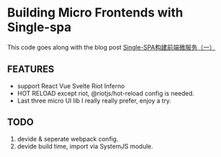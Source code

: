 # Building Micro Frontends with Single-spa

This code goes along with the blog post [Single-SPA构建前端微服务（一）]()

## FEATURES

- support React Vue Svelte Riot Inferno
- HOT RELOAD except riot, @riotjs/hot-reload config is needed.
- Last three micro UI lib I really really prefer, enjoy a try.


## TODO

1. devide & seperate webpack config.
2. devide build time, import via SystemJS module.
